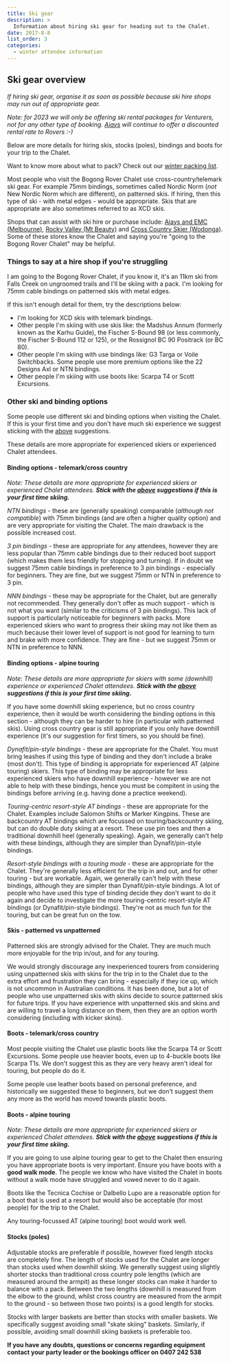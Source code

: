 ```yaml
---
title: Ski gear
description: >
  Information about hiring ski gear for heading out to the Chalet.
date: 2017-8-8
list_order: 3
categories:
  - winter attendee information
---
```


## Ski gear overview

_If hiring ski gear, organise it as soon as possible because ski hire shops may
run out of appropriate gear._

_Note: for 2023 we will only be offering ski rental packages for Venturers, not
for any other type of booking. [Ajays](http://www.snow-ski.com.au) will continue
to offer a discounted rental rate to Rovers :-)_

Below are more details for hiring skis, stocks (poles), bindings and boots for
your trip to the Chalet.

Want to know more about what to pack? Check out our [winter packing
list](../winter-packing-list).

Most people who visit the Bogong Rover Chalet use cross-country/telemark ski
gear. For example 75mm bindings, sometimes called Nordic Norm (_not_ New Nordic
Norm which are different), on patterned skis. If hiring, then this type of ski -
with metal edges - would be appropriate. Skis that are appropriate are also
sometimes referred to as XCD skis.

Shops that can assist with ski hire or purchase include: [Ajays and EMC
(Melbourne)](http://www.snow-ski.com.au), [Rocky Valley (Mt
Beauty)](https://www.rockyvalley.com.au/snow-ski-hire-mount-beauty.html) and
[Cross Country Skier (Wodonga)](https://crosscountryskier.com.au/). Some of
these stores know the Chalet and saying you're "going to the Bogong Rover
Chalet" may be helpful.

### Things to say at a hire shop if you're struggling

I am going to the Bogong Rover Chalet, if you know it, it's an 11km ski from
Falls Creek on ungroomed trails and I'll be skiing with a pack. I'm looking for
75mm cable bindings on patterned skis with metal edges.

If this isn't enough detail for them, try the descriptions below:

- I'm looking for XCD skis with telemark bindings.
- Other people I'm skiing with use skis like: the Madshus Annum (formerly known
  as the Karhu Guide), the Fischer S-Bound 98 (or less commonly, the Fischer
  S-Bound 112 or 125), or the Rossignol BC 90 Positrack (or BC 80).
- Other people I'm skiing with use bindings like: G3 Targa or Voile Switchbacks.
  Some people use more premium options like the 22 Designs Axl or NTN bindings.
- Other people I'm skiing with use boots like: Scarpa T4 or Scott Excursions.

### Other ski and binding options

Some people use different ski and binding options when visiting the Chalet. If
this is your first time and you don't have much ski experience we suggest
sticking with the [above](#skis-and-bindings) suggestions.

These details are more appropriate for experienced skiers or experienced Chalet
attendees.

#### Binding options - telemark/cross country

_Note: These details are more appropriate for experienced skiers or experienced
Chalet attendees. **Stick with the [above](#skis-and-bindings) suggestions if
this is your first time skiing.**_

_NTN bindings_ - these are (generally speaking) comparable (_although not
compatible_) with 75mm bindings (and are often a higher quality option) and are
very appropriate for visiting the Chalet. The main drawback is the possible
increased cost.

_3 pin bindings_ - these are appropriate for any attendees, however they are
less popular than 75mm cable bindings due to their reduced boot support (which
makes them less friendly for stopping and turning). If in doubt we suggest 75mm
cable bindings in preference to 3 pin bindings - especially for beginners. They
are fine, but we suggest 75mm or NTN in preference to 3 pin.

_NNN bindings_ - these may be appropriate for the Chalet, but are generally not
recommended. They generally don't offer as much support - which is not what you
want (similar to the criticisms of 3 pin bindings). This lack of support is
particularly noticeable for beginners with packs. More experienced skiers who
want to progress their skiing may not like them as much because their lower
level of support is not good for learning to turn and brake with more
confidence. They are fine - but we suggest 75mm or NTN in preference to NNN.

#### Binding options - alpine touring

_Note: These details are more appropriate for skiers with some (downhill)
experience or experienced Chalet attendees. **Stick with the
[above](#skis-and-bindings) suggestions if this is your first time skiing.**_

If you have some downhill skiing experience, but no cross country experience,
then it would be worth considering the binding options in this section -
although they can be harder to hire (in particular with patterned skis). Using
cross country gear is still appropriate if you only have downhill experience
(it's our suggestion for first timers, so you should be fine).

_Dynafit/pin-style bindings_ - these are appropriate for the Chalet. You must
bring leashes if using this type of binding and they don't include a brake (most
don't). This type of binding is appropriate for experienced AT (alpine touring)
skiers. This type of binding may be appropriate for less experienced skiers who
have downhill experience - however we are not able to help with these bindings,
hence you must be compitent in using the bindings before arriving (e.g. having
done a practice weekend).

_Touring-centric resort-style AT bindings_ - these are appropriate for the Chalet.
Examples include Salomon Shifts or Marker Kingpins. These are backcountry AT
bindings which are focussed on touring/backcountry skiing, but can do double
duty skiing at a resort. These use pin toes and then a traditional downhill heel
(generally speaking). Again, we generally can't help with these bindings,
although they are simpler than Dynafit/pin-style bindings.

_Resort-style bindings with a touring mode_ - these are appropriate for the
Chalet. They're generally less efficient for the trip in and out, and for other
touring - but are workable. Again, we generally can't help with these bindings,
although they are simpler than Dynafit/pin-style bindings. A lot of people who
have used this type of binding decide they don't want to do it again and decide
to investigate the more touring-centric resort-style AT bindings (or
Dynafit/pin-style bindings). They're not as much fun for the touring, but can be
great fun on the tow.

#### Skis - patterned vs unpatterned

Patterned skis are strongly advised for the Chalet. They are much much more
enjoyable for the trip in/out, and for any touring.

We would strongly discourage any inexperienced tourers from considering using
unpatterned skis with skins for the trip in to the Chalet due to the extra
effort and frustration they can bring - especially if they ice up, which is not
uncommon in Australian conditions. It has been done, but a lot of people who use
unpatterned skis with skins decide to source patterned skis for future trips. If
you have experience with unpatterned skis and skins and are willing to travel a
long distance on them, then they are an option worth considering (including with
kicker skins).

#### Boots - telemark/cross country

Most people visiting the Chalet use plastic boots like the Scarpa T4 or Scott
Excursions. Some people use heavier boots, even up to 4-buckle boots like Scarpa
T1s. We don't suggest this as they are very heavy aren't ideal for touring, but
people do do it.

Some people use leather boots based on personal preference, and historically we
suggested these to beginners, but we don't suggest them any more as the world
has moved towards plastic boots.

#### Boots - alpine touring

_Note: These details are more appropriate for experienced skiers or experienced
Chalet attendees. **Stick with the [above](#skis-and-bindings) suggestions if
this is your first time skiing.**_

If you are going to use alpine touring gear to get to the Chalet then ensuring
you have appropriate boots is very important. Ensure you have boots with a
**good walk mode**. The people we know who have visited the Chalet in boots
without a walk mode have struggled and vowed never to do it again.

Boots like the Tecnica Cochise or Dalbello Lupo are a reasonable option for a
boot that is used at a resort but would also be acceptable (for most people) for
the trip to the Chalet.

Any touring-focussed AT (alpine touring) boot would work well.

#### Stocks (poles)

Adjustable stocks are preferable if possible, however fixed length stocks are
completely fine. The length of stocks used for the Chalet are longer than stocks
used when downhill skiing. We generally suggest using slightly shorter stocks
than traditional cross country pole lengths (which are measured around the
armpit) as these longer stocks can make it harder to balance with a pack.
Between the two lengths (downhill is measured from the elbow to the ground,
whilst cross country are measured from the armpit to the ground - so between
those two points) is a good length for stocks.

Stocks with larger baskets are better than stocks with smaller baskets. We
specifically suggest avoiding small "skate skiing" baskets. Similarly, if
possible, avoiding small downhill skiing baskets is preferable too.

**If you have any doubts, questions or concerns regarding equipment contact your
party leader or the bookings officer on 0407 242 538**
